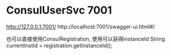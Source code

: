 # ConsulUserSvc 7001

http://127.0.0.1:7001/
http://localhost:7001/swagger-ui.html#/


 也可以直接使用ConsulRegistration, 使用可以获得instanceId   String currentInstId = registration.getInstanceId();
